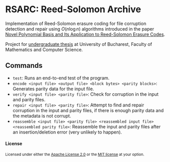 # RSARC: Reed-Solomon Archive

Implementation of Reed-Solomon erasure coding for file corruption detection and repair using $O(n \log n)$ algorithms introduced in the paper [Novel Polynomial Basis and Its Application to Reed-Solomon Erasure Codes](https://arxiv.org/pdf/1404.3458).

Project for [undergraduate thesis](/thesis/thesis.pdf) at University of Bucharest, Faculty of Mathematics and Computer Science.

## Commands

- `test`: Runs an end-to-end test of the program.
- `encode <input file> <output file> <block bytes> <parity blocks>`: Generates parity data for the input file.
- `verify <input file> <parity file>`: Check for corruption in the input and parity files.
- `repair <input file> <parity file>`: Attempt to find and repair corruption in the input and parity files, if there is enough parity data and the metadata is not corrupt.
- `reassemble <input file> <parity file> <reassembled input file> <reassembled parity file>`: Reassemble the input and parity files after an insertion/deletion error (very unlikely to happen).

#### License

<sup>
Licensed under either the <a href="./LICENSE-APACHE">Apache License 2.0</a> or the <a href="./LICENSE-MIT">MIT license</a> at your option.
</sup>
